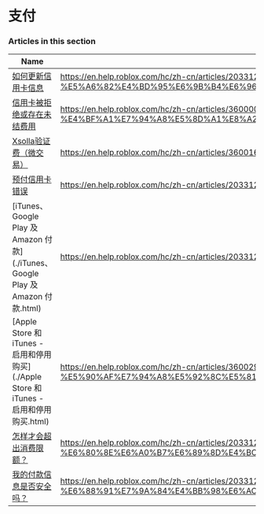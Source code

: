# 支付  
### Articles in this section
Name|URL
-|-
[如何更新信用卡信息](./如何更新信用卡信息.html) |https://en.help.roblox.com/hc/zh-cn/articles/203312560-%E5%A6%82%E4%BD%95%E6%9B%B4%E6%96%B0%E4%BF%A1%E7%94%A8%E5%8D%A1%E4%BF%A1%E6%81%AF
[信用卡被拒绝或存在未结费用](./信用卡被拒绝或存在未结费用.html) |https://en.help.roblox.com/hc/zh-cn/articles/360000359923-%E4%BF%A1%E7%94%A8%E5%8D%A1%E8%A2%AB%E6%8B%92%E7%BB%9D%E6%88%96%E5%AD%98%E5%9C%A8%E6%9C%AA%E7%BB%93%E8%B4%B9%E7%94%A8
[Xsolla验证费（微交易）](./Xsolla验证费（微交易）.html) |https://en.help.roblox.com/hc/zh-cn/articles/360016750311-Xsolla%E9%AA%8C%E8%AF%81%E8%B4%B9-%E5%BE%AE%E4%BA%A4%E6%98%93-
[预付信用卡错误](./预付信用卡错误.html) |https://en.help.roblox.com/hc/zh-cn/articles/203312680-%E9%A2%84%E4%BB%98%E4%BF%A1%E7%94%A8%E5%8D%A1%E9%94%99%E8%AF%AF
[iTunes、Google Play 及 Amazon 付款](./iTunes、Google Play 及 Amazon 付款.html) |https://en.help.roblox.com/hc/zh-cn/articles/203312760-iTunes-Google-Play-%E5%8F%8A-Amazon-%E4%BB%98%E6%AC%BE
[Apple Store 和 iTunes  - 启用和停用购买](./Apple Store 和 iTunes  - 启用和停用购买.html) |https://en.help.roblox.com/hc/zh-cn/articles/360029554512-Apple-Store-%E5%92%8C-iTunes-%E5%90%AF%E7%94%A8%E5%92%8C%E5%81%9C%E7%94%A8%E8%B4%AD%E4%B9%B0
[怎样才会超出消费限额？](./怎样才会超出消费限额？.html) |https://en.help.roblox.com/hc/zh-cn/articles/203312670-%E6%80%8E%E6%A0%B7%E6%89%8D%E4%BC%9A%E8%B6%85%E5%87%BA%E6%B6%88%E8%B4%B9%E9%99%90%E9%A2%9D-
[我的付款信息是否安全吗？](./我的付款信息是否安全吗？.html) |https://en.help.roblox.com/hc/zh-cn/articles/203312590-%E6%88%91%E7%9A%84%E4%BB%98%E6%AC%BE%E4%BF%A1%E6%81%AF%E6%98%AF%E5%90%A6%E5%AE%89%E5%85%A8%E5%90%97-